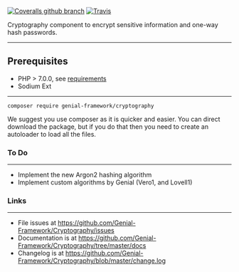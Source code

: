 [![Coveralls github branch](https://img.shields.io/coveralls/github/Genial-Framework/Cryptography/master.svg?style=flat-square)](https://coveralls.io/github/Genial-Framework/Cryptography?branch=master) [![Travis](https://img.shields.io/travis/Genial-Framework/Cryptography.svg?style=flat-square)](https://travis-ci.org/Genial-Framework/Cryptography) 

Cryptography component to encrypt sensitive information and one-way hash passwords.

-------
## Prerequisites
- PHP > 7.0.0, see [requirements](https://phpunit.de/manual/current/en/installation.html#installation.requirements)
- Sodium Ext


-------
```
composer require genial-framework/cryptography
```

We suggest you use composer as it is quicker and easier. You can direct download the package, but if you do that then you need to create an autoloader to load all the files.

### To Do

-------
- Implement the new Argon2 hashing algorithm
- Implement custom algorithms by Genial (Vero1, and Lovell1)

### Links

-------
- File issues at https://github.com/Genial-Framework/Cryptography/issues
- Documentation is at https://github.com/Genial-Framework/Cryptography/tree/master/docs
- Changelog is at https://github.com/Genial-Framework/Cryptography/blob/master/change.log
